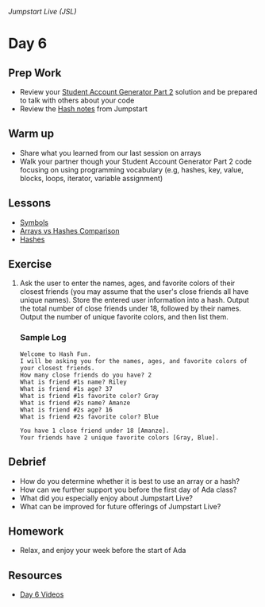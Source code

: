 _Jumpstart Live (JSL)_
# Day 6

## Prep Work
* Review your [Student Account Generator Part 2](https://github.com/Ada-Developers-Academy/jump-start/blob/master/lessons/12-basic-data-structs/assignments/account-generator-cont.md) solution and be prepared to talk with others about your code
* Review the [Hash notes](https://github.com/Ada-Developers-Academy/jump-start/blob/master/lessons/12-basic-data-structs/notes/hashes.md) from Jumpstart

## Warm up
* Share what you learned from our last session on arrays
* Walk your partner though your Student Account Generator Part 2 code focusing on using programming vocabulary (e.g, hashes, key, value, blocks, loops, iterator, variable assignment)

## Lessons
* [Symbols](symbols.md)
* [Arrays vs Hashes Comparison](arrays_vs_hashes.md)
* [Hashes](hashes.md)

## Exercise
1. Ask the user to enter the names, ages, and favorite colors of their closest friends (you may assume that the user's close friends all have unique names). Store the entered user information into a hash. Output the total number of close friends under 18, followed by their names. Output the number of unique favorite colors, and then list them.

	### Sample Log

	```
	Welcome to Hash Fun.
	I will be asking you for the names, ages, and favorite colors of your closest friends.
	How many close friends do you have? 2
	What is friend #1s name? Riley
	What is friend #1s age? 37
	What is friend #1s favorite color? Gray
	What is friend #2s name? Amanze
	What is friend #2s age? 16
	What is friend #2s favorite color? Blue

	You have 1 close friend under 18 [Amanze].
	Your friends have 2 unique favorite colors [Gray, Blue].
	```

## Debrief
* How do you determine whether it is best to use an array or a hash?
* How can we further support you before the first day of Ada class?
* What did you especially enjoy about Jumpstart Live?
* What can be improved for future offerings of Jumpstart Live?

## Homework
* Relax, and enjoy your week before the start of Ada

## Resources
* [Day 6 Videos](https://adaacademy.hosted.panopto.com/Panopto/Pages/Sessions/List.aspx?folderID=1cdf49b7-a75f-434c-a140-8fbd3d344512)
